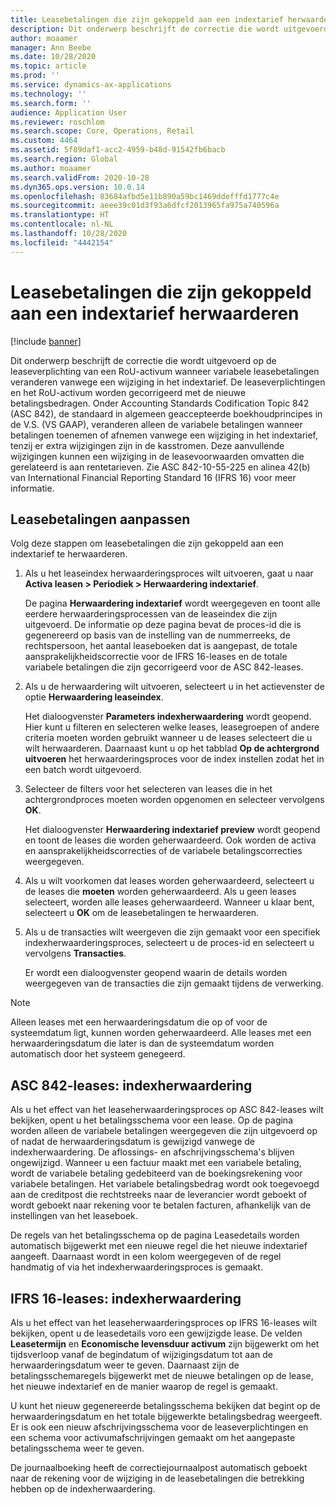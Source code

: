 ```yaml
---
title: Leasebetalingen die zijn gekoppeld aan een indextarief herwaarderen
description: Dit onderwerp beschrijft de correctie die wordt uitgevoerd om de aansprakelijkheid voor een RoU-activum te leasen wanneer variabele leasebetalingen veranderen vanwege een wijziging in het indextarief.
author: moaamer
manager: Ann Beebe
ms.date: 10/28/2020
ms.topic: article
ms.prod: ''
ms.service: dynamics-ax-applications
ms.technology: ''
ms.search.form: ''
audience: Application User
ms.reviewer: roschlom
ms.search.scope: Core, Operations, Retail
ms.custom: 4464
ms.assetid: 5f89daf1-acc2-4959-b48d-91542fb6bacb
ms.search.region: Global
ms.author: moaamer
ms.search.validFrom: 2020-10-28
ms.dyn365.ops.version: 10.0.14
ms.openlocfilehash: 83684afbd5e11b890a59bc1469ddefffd1777c4e
ms.sourcegitcommit: aeee39c01d3f93a6dfcf2013965fa975a740596a
ms.translationtype: HT
ms.contentlocale: nl-NL
ms.lasthandoff: 10/28/2020
ms.locfileid: "4442154"
---
```

# <a name="revalue-lease-payments-that-are-linked-to-an-index-rate"></a>Leasebetalingen die zijn gekoppeld aan een indextarief herwaarderen

[!include [banner](../includes/banner.md)]

Dit onderwerp beschrijft de correctie die wordt uitgevoerd op de leaseverplichting van een RoU-activum wanneer variabele leasebetalingen veranderen vanwege een wijziging in het indextarief. De leaseverplichtingen en het RoU-activum worden gecorrigeerd met de nieuwe betalingsbedragen. Onder Accounting Standards Codification Topic 842 (ASC 842), de standaard in algemeen geaccepteerde boekhoudprincipes in de V.S. (VS GAAP), veranderen alleen de variabele betalingen wanneer betalingen toenemen of afnemen vanwege een wijziging in het indextarief, tenzij er extra wijzigingen zijn in de kasstromen. Deze aanvullende wijzigingen kunnen een wijziging in de leasevoorwaarden omvatten die gerelateerd is aan rentetarieven. Zie ASC 842-10-55-225 en alinea 42(b) van International Financial Reporting Standard 16 (IFRS 16) voor meer informatie.

## <a name="adjust-lease-payments"></a>Leasebetalingen aanpassen

Volg deze stappen om leasebetalingen die zijn gekoppeld aan een indextarief te herwaarderen.

1. Als u het leaseindex herwaarderingsproces wilt uitvoeren, gaat u naar **Activa leasen \> Periodiek \> Herwaardering indextarief**.

    De pagina **Herwaardering indextarief** wordt weergegeven en toont alle eerdere herwaarderingsprocessen van de leaseindex die zijn uitgevoerd. De informatie op deze pagina bevat de proces-id die is gegenereerd op basis van de instelling van de nummerreeks, de rechtspersoon, het aantal leaseboeken dat is aangepast, de totale aansprakelijkheidscorrectie voor de IFRS 16-leases en de totale variabele betalingen die zijn gecorrigeerd voor de ASC 842-leases.

2. Als u de herwaardering wilt uitvoeren, selecteert u in het actievenster de optie **Herwaardering leaseindex**.

    Het dialoogvenster **Parameters indexherwaardering** wordt geopend. Hier kunt u filteren en selecteren welke leases, leasegroepen of andere criteria moeten worden gebruikt wanneer u de leases selecteert die u wilt herwaarderen. Daarnaast kunt u op het tabblad **Op de achtergrond uitvoeren** het herwaarderingsproces voor de index instellen zodat het in een batch wordt uitgevoerd.

4. Selecteer de filters voor het selecteren van leases die in het achtergrondproces moeten worden opgenomen en selecteer vervolgens **OK**.

    Het dialoogvenster **Herwaardering indextarief preview** wordt geopend en toont de leases die worden geherwaardeerd. Ook worden de activa en aansprakelijkheidscorrecties of de variabele betalingscorrecties weergegeven.
    
5. Als u wilt voorkomen dat leases worden geherwaardeerd, selecteert u de leases die **moeten** worden geherwaardeerd. Als u geen leases selecteert, worden alle leases geherwaardeerd. Wanneer u klaar bent, selecteert u **OK** om de leasebetalingen te herwaarderen.
6. Als u de transacties wilt weergeven die zijn gemaakt voor een specifiek indexherwaarderingsproces, selecteert u de proces-id en selecteert u vervolgens **Transacties**.

    Er wordt een dialoogvenster geopend waarin de details worden weergegeven van de transacties die zijn gemaakt tijdens de verwerking.

> [!NOTE]
> Alleen leases met een herwaarderingsdatum die op of voor de systeemdatum ligt, kunnen worden geherwaardeerd. Alle leases met een herwaarderingsdatum die later is dan de systeemdatum worden automatisch door het systeem genegeerd.

## <a name="asc-842-leases--index-revaluation"></a>ASC 842-leases: indexherwaardering

Als u het effect van het leaseherwaarderingsproces op ASC 842-leases wilt bekijken, opent u het betalingsschema voor een lease. Op de pagina worden alleen de variabele betalingen weergegeven die zijn uitgevoerd op of nadat de herwaarderingsdatum is gewijzigd vanwege de indexherwaardering. De aflossings- en afschrijvingsschema's blijven ongewijzigd. Wanneer u een factuur maakt met een variabele betaling, wordt de variabele betaling gedebiteerd van de boekingsrekening voor variabele betalingen. Het variabele betalingsbedrag wordt ook toegevoegd aan de creditpost die rechtstreeks naar de leverancier wordt geboekt of wordt geboekt naar rekening voor te betalen facturen, afhankelijk van de instellingen van het leaseboek.

De regels van het betalingsschema op de pagina Leasedetails worden automatisch bijgewerkt met een nieuwe regel die het nieuwe indextarief aangeeft. Daarnaast wordt in een kolom weergegeven of de regel handmatig of via het indexherwaarderingsproces is gemaakt.

## <a name="ifrs-16-leases--index-revaluation"></a>IFRS 16-leases: indexherwaardering

Als u het effect van het leaseherwaarderingsproces op IFRS 16-leases wilt bekijken, opent u de leasedetails voro een gewijzigde lease. De velden **Leasetermijn** en **Economische levensduur activum** zijn bijgewerkt om het tijdsverloop vanaf de begindatum of wijzigingsdatum tot aan de herwaarderingsdatum weer te geven. Daarnaast zijn de betalingsschemaregels bijgewerkt met de nieuwe betalingen op de lease, het nieuwe indextarief en de manier waarop de regel is gemaakt.

U kunt het nieuw gegenereerde betalingsschema bekijken dat begint op de herwaarderingsdatum en het totale bijgewerkte betalingsbedrag weergeeft. Er is ook een nieuw afschrijvingsschema voor de leaseverplichtingen en een schema voor activumafschrijvingen gemaakt om het aangepaste betalingsschema weer te geven.

De journaalboeking heeft de correctiejournaalpost automatisch geboekt naar de rekening voor de wijziging in de leasebetalingen die betrekking hebben op de indexherwaardering.
